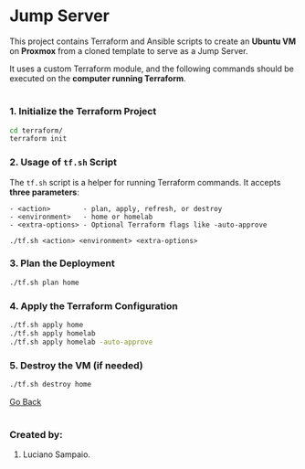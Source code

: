 # Jump Server

This project contains Terraform and Ansible scripts to create an **Ubuntu VM** on **Proxmox** from a cloned template to serve as a Jump Server.

It uses a custom Terraform module, and the following commands should be executed on the **computer running Terraform**.

#
### 1. Initialize the Terraform Project

```bash
cd terraform/
terraform init
```

### 2. Usage of `tf.sh` Script

The `tf.sh` script is a helper for running Terraform commands. It accepts **three parameters**:

```text
- <action>        - plan, apply, refresh, or destroy
- <environment>   - home or homelab
- <extra-options> - Optional Terraform flags like -auto-approve

./tf.sh <action> <environment> <extra-options>
```

### 3. Plan the Deployment
```bash
./tf.sh plan home
```

### 4. Apply the Terraform Configuration
```bash
./tf.sh apply home
./tf.sh apply homelab
./tf.sh apply homelab -auto-approve
```

### 5. Destroy the VM (if needed)
```bash
./tf.sh destroy home
```

[Go Back](../README.md)

#
### Created by:

1. Luciano Sampaio.
